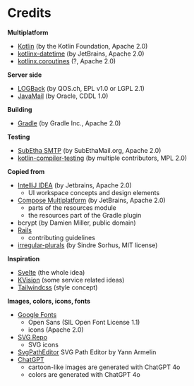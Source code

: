 # Credits

**Multiplatform**

* [Kotlin](https://kotlinlang.org) (by the Kotlin Foundation, Apache 2.0)
* [kotlinx-datetime](https://github.com/Kotlin/kotlinx-datetime) (by JetBrains, Apache 2.0)
* [kotlinx.coroutines](https://github.com/Kotlin/kotlinx.coroutines) (?, Apache 2.0)

**Server side**

* [LOGBack](http://logback.qos.ch) (by QOS.ch, EPL v1.0 or LGPL 2.1)
* [JavaMail](https://javaee.github.io/javamail/)  (by Oracle, CDDL 1.0)

**Building**

* [Gradle](https://gradle.org) (by Gradle Inc., Apache 2.0)

**Testing**

* [SubEtha SMTP](https://github.com/voodoodyne/subethasmtp) (by SubEthaMail.org, Apache 2.0)
* [kotlin-compiler-testing](https://github.com/ZacSweers/kotlin-compile-testing) (by multiple contributors, MPL 2.0)

**Copied from**

* [IntelliJ IDEA](https://github.com/JetBrains/intellij-community) (by Jetbrains, Apache 2.0)
  * UI workspace concepts and design elements
* [Compose Multiplatform](https://github.com/JetBrains/compose-multiplatform) (by JetBrains, Apache 2.0)
    * parts of the resources module
    * the resources part of the Gradle plugin
* bcrypt (by Damien Miller, public domain)
* [Rails](https://github.com/rails/rails)
  * contributing guidelines
* [irregular-plurals](https://github.com/sindresorhus) (by Sindre Sorhus, MIT license)

**Inspiration**

* [Svelte](https://svelte.dev) (the whole idea)
* [KVision](https://kvision.io) (some service related ideas)
* [Tailwindcss](https://tailwindcss.com) (style concept)

**Images, colors, icons, fonts**

* [Google Fonts](https://fonts.google.com)
  * Open Sans (SIL Open Font License 1.1)
  * icons (Apache 2.0)
* [SVG Repo](https://svgrepo.com)
  * SVG icons
* [SvgPathEditor](https://yqnn.github.io/svg-path-editor/) SVG Path Editor by Yann Armelin
* [ChatGPT](https://chatgpt.com)
    * cartoon-like images are generated with ChatGPT 4o
    * colors are generated with ChatGPT 4o